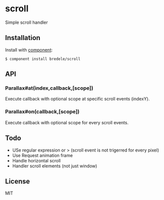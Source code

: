 
# scroll

  Simple scroll handler

## Installation

  Install with [component](http://component.io):

    $ component install bredele/scroll

## API

### Parallax#at(index,callback,[scope])

  Execute callback with optional scope at specific scroll events (indexY).

### Parallax#on(callback,[scope])

  Execute callback with optional scope for every scroll events.

## Todo

  - USe regular expression or > (scroll event is not trigerred for every pixel)
  - Use Request animation frame
  - Handle horizontal scroll
  - Handler scroll elements (not just window)


## License

  MIT
